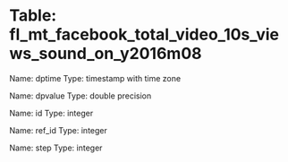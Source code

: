 Table: fl_mt_facebook_total_video_10s_views_sound_on_y2016m08
=============================================================

Name: dptime
Type: timestamp with time zone

Name: dpvalue
Type: double precision

Name: id
Type: integer

Name: ref_id
Type: integer

Name: step
Type: integer

